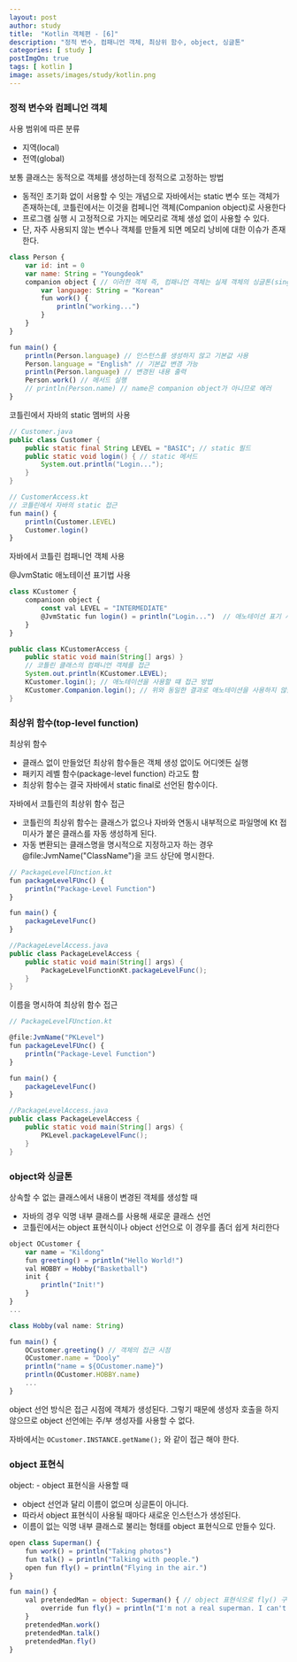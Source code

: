 ```yaml
---
layout: post
author: study
title:  "Kotlin 객체편 - [6]"
description: "정적 변수, 컴패니언 객체, 최상위 함수, object, 싱글톤"
categories: [ study ]
postImgOn: true
tags: [ kotlin ]
image: assets/images/study/kotlin.png
---
```


### 정적 변수와 컴페니언 객체

사용 범위에 따른 분류
- 지역(local)
- 전역(global)

보통 클래스는 동적으로 객체를 생성하는데 정적으로 고정하는 방법
- 동적인 초기화 없이 서용할 수 잇는 개념으로 자바에서는 static 변수 또는 객체가 존재하는데, 코틀린에서는 이것을 컴페니언 객체(Companion object)로 사용한다
- 프로그램 실행 시 고정적으로 가지는 메모리로 객체 생성 없이 사용할 수 있다.
- 단, 자주 사용되지 않는 변수나 객체를 만들게 되면 메모리 낭비에 대한 이슈가 존재한다.


```javascript
class Person {
    var id: int = 0
    var name: String = "Youngdeok"
    companion object { // 이러한 객체 즉, 컴패니언 객체는 실제 객체의 싱글톤(singleton)으로 정의된다.
        var language: String = "Korean"
        fun work() {
            println("working...")
        }
    }
}

fun main() {
    println(Person.language) // 인스턴스를 생성하지 않고 기본값 사용
    Person.language = "English" // 기본값 변경 가능
    println(Person.language) // 변경된 내용 출력
    Person.work() // 메서드 실행
    // println(Person.name) // name은 companion object가 아니므로 에러
}
```


코틀린에서 자바의 static 멤버의 사용
```java
// Customer.java
public class Customer {
    public static final String LEVEL = "BASIC"; // static 필드
    public static void login() { // static 메서드
        System.out.println("Login...");
    }
}
```

```javascript
// CustomerAccess.kt
// 코틀린에서 자바의 static 접근
fun main() {
    println(Customer.LEVEL)
    Customer.login()
}
```

자바에서 코틀린 컴패니언 객체 사용

@JvmStatic 애노테이션 표기법 사용

```javascript
class KCustomer {
    companioon object {
        const val LEVEL = "INTERMEDIATE"
        @JvmStatic fun login() = println("Login...")  // 애노테이션 표기 사용
    }
}
```

```java
public class KCustomerAccess {
    public static void main(String[] args) }
    // 코틀린 클래스의 컴패니언 객체를 접근
    System.out.println(KCustomer.LEVEL);
    KCustomer.login(); // 애노테이션을 사용할 떄 접근 방법
    KCustomer.Companion.login(); // 위와 동일한 결과로 애노테이션을 사용하지 않을 때 접근 방법
}
```


### 최상위 함수(top-level function)

최상위 함수
- 클래스 없이 만들었던 최상위 함수들은 객체 생성 없이도 어디엣든 실행
- 패키지 레벨 함수(package-level function) 라고도 함
- 최상위 함수는 결국 자바에서 static final로 선언된 함수이다.

자바에서 코틀린의 최상위 함수 접근
- 코틀린의 최상위 함수는 클래스가 없으나 자바와 연동시 내부적으로 파일명에 Kt 접미사가 붙은 클래스를 자동 생성하게 된다.
- 자동 변환되는 클래스명을 명시적으로 지정하고자 하는 경우 @file:JvmName("ClassName")을 코드 상단에 명시한다.


```javascript
// PackageLevelFUnction.kt
fun packageLevelFUnc() {
    println("Package-Level Function")
}

fun main() {
    packageLevelFunc()
}
```

```java
//PackageLevelAccess.java
public class PackageLevelAccess {
    public static void main(String[] args) {
        PackageLevelFunctionKt.packageLevelFunc();
    }
}
```

이름을 명시하여 최상위 함수 접근
```javascript
// PackageLevelFUnction.kt

@file:JvmName("PKLevel")
fun packageLevelFUnc() {
    println("Package-Level Function")
}

fun main() {
    packageLevelFunc()
}
```

```java
//PackageLevelAccess.java
public class PackageLevelAccess {
    public static void main(String[] args) {
        PKLevel.packageLevelFunc();
    }
}
```


### object와 싱글톤
상속할 수 없는 클래스에서 내용이 변경된 객체를 생성할 때
- 자바의 경우 익명 내부 클래스를 사용해 새로운 클래스 선언
- 코틀린에서는 object 표현식이나 object 선언으로 이 경우를 좀더 쉽게 처리한다


```javascript
object OCustomer {
    var name = "Kildong"
    fun greeting() = println("Hello World!")
    val HOBBY = Hobby("Basketball")
    init {
        println("Init!")
    }
}
...

class Hobby(val name: String)

fun main() {
    OCustomer.greeting() // 객체의 접근 시점
    OCustomer.name = "Dooly"
    println("name = ${OCustomer.name}")
    println(OCustomer.HOBBY.name)
    ...
}
```

object 선언 방식은 접근 시점에 객체가 생성된다.
그렇기 때문에 생성자 호출을 하지 않으므로 object 선언에는 주/부 생성자를 사용할 수 없다.

자바에서는 `OCustomer.INSTANCE.getName();` 와 같이 접근 해야 한다.


### object 표현식

object: - object 표현식을 사용할 때
- object 선언과 달리 이름이 없으며 싱글톤이 아니다.
- 따라서 object 표현식이 사용될 때마다 새로운 인스턴스가 생성된다.
- 이름이 없는 익명 내부 클래스로 불리는 형태를 object 표현식으로 만들수 있다.


```javascript
open class Superman() {
    fun work() = println("Taking photos")
    fun talk() = println("Talking with people.")
    open fun fly() = println("Flying in the air.")
}

fun main() {
    val pretendedMan = object: Superman() { // object 표현식으로 fly() 구현의 재정의
        override fun fly() = println("I'm not a real superman. I can't fly!")
    }
    pretendedMan.work()
    pretendedMan.talk()
    pretendedMan.fly()
}
```